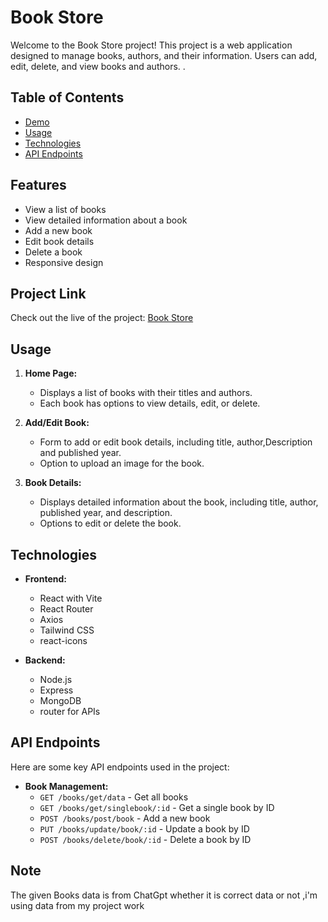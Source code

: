
# Book Store

Welcome to the Book Store project! This project is a web application designed to manage books, authors, and their information. Users can add, edit, delete, and view books and authors. .

## Table of Contents

- [Demo](#demo)
- [Usage](#usage)
- [Technologies](#technologies)
- [API Endpoints](#api-endpoints)

## Features

- View a list of books
- View detailed information about a book
- Add a new book
- Edit book details
- Delete a book
- Responsive design

## Project Link

Check out the live  of the project: [Book Store](https://bookstore-git-main-lavarajus-projects.vercel.app/)


## Usage

1. **Home Page:**
   - Displays a list of books with their titles and authors.
   - Each book has options to view details, edit, or delete.

2. **Add/Edit Book:**
   - Form to add or edit book details, including title, author,Description and published year.
   - Option to upload an image for the book.

3. **Book Details:**
   - Displays detailed information about the book, including title, author, published year, and description.
   - Options to edit or delete the book.


## Technologies

- **Frontend:**
  - React with Vite
  - React Router
  - Axios
  - Tailwind CSS
  - react-icons

- **Backend:**
  - Node.js
  - Express
  - MongoDB
  - router for APIs

## API Endpoints

Here are some key API endpoints used in the project:

- **Book Management:**
  - `GET /books/get/data` - Get all books
  - `GET /books/get/singlebook/:id` - Get a single book by ID
  - `POST /books/post/book` - Add a new book
  - `PUT /books/update/book/:id` - Update a book by ID
  - `POST /books/delete/book/:id` - Delete a book by ID
## Note
The given Books data is from ChatGpt whether it is correct data or not ,i'm using data from my project work
